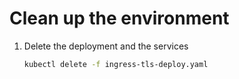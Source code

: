 # Clean up the environment

1. Delete the deployment and the services

    ```sh
    kubectl delete -f ingress-tls-deploy.yaml
    ```